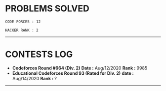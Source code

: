 # PROBLEMS SOLVED

    CODE FORCES : 12
    
    HACKER RANK : 2
***
# CONTESTS LOG
* **Codeforces Round #664 (Div. 2)**
  **Date :** Aug/12/2020
  **Rank :** 9985
* **Educational Codeforces Round 93 (Rated for Div. 2)**
  **date :** Aug/14/2020
  **Rank :** ?
***    
